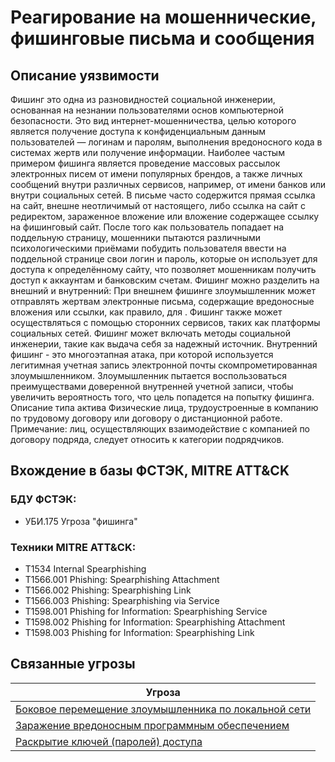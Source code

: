 # Реагирование на мошеннические, фишинговые письма и сообщения

## Описание уязвимости
Фишинг это одна из разновидностей социальной инженерии, основанная на незнании пользователями основ компьютерной безопасности. Это вид интернет-мошенничества, целью которого является получение доступа к конфиденциальным данным пользователей — логинам и паролям, выполнения вредоносного кода в системах жертв или получение информации.
Наиболее частым примером фишинга является проведение массовых рассылок электронных писем от имени популярных брендов, а также личных сообщений внутри различных сервисов, например, от имени банков или внутри социальных сетей. В письме часто содержится прямая ссылка на сайт, внешне неотличимый от настоящего, либо ссылка на сайт с редиректом, зараженное вложение или вложение содержащее ссылку на фишинговый сайт. После того как пользователь попадает на поддельную страницу, мошенники пытаются различными психологическими приёмами побудить пользователя ввести на поддельной странице свои логин и пароль, которые он использует для доступа к определённому сайту, что позволяет мошенникам получить доступ к аккаунтам и банковским счетам.
Фишинг можно разделить на внешний и внутренний:
При внешнем фишинге злоумышленник может отправлять жертвам электронные письма, содержащие вредоносные вложения или ссылки, как правило, для . Фишинг также может осуществляться с помощью сторонних сервисов, таких как платформы социальных сетей. Фишинг может включать методы социальной инженерии, такие как выдача себя за надежный источник.
Внутренний фишинг - это многоэтапная атака, при которой используется легитимная учетная запись электронной почты скомпрометированная злоумышленником. Злоумышленник пытается воспользоваться преимуществами доверенной внутренней учетной записи, чтобы увеличить вероятность того, что цель попадется на попытку фишинга.
Описание типа актива
Физические лица, трудоустроенные в компанию по трудовому договору или договору о дистанционной работе. Примечание: лиц, осуществляющих взаимодействие с компанией по договору подряда, следует относить к категории подрядчиков.

## Вхождение в базы ФСТЭК, MITRE ATT&CK
### БДУ ФСТЭК:
+ УБИ.175 Угроза "фишинга"

### Техники MITRE ATT&CK:
+ T1534 Internal Spearphishing
+    T1566.001 Phishing: Spearphishing Attachment
+   T1566.002 Phishing: Spearphishing Link
+    T1566.003 Phishing: Spearphishing via Service
+    T1598.001 Phishing for Information: Spearphishing Service
+    T1598.002 Phishing for Information: Spearphishing Attachment
+    T1598.003 Phishing for Information: Spearphishing Link


## Связанные угрозы
|Угроза|
|-|
|[Боковое перемещение злоумышленника по локальной сети](/vkr/threats/page1)|
|[Заражение вредоносным программным обеспечением](/vkr/threats/page20)|
|[Раскрытие ключей (паролей) доступа](/vkr/threats/page2)|


